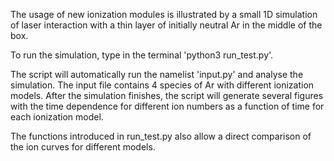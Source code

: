 The usage of new ionization modules is illustrated by a small 1D simulation of laser interaction with a thin layer of initially neutral Ar in the middle of the box.

To run the simulation, type in the terminal 'python3 run_test.py'.

The script will automatically run the namelist 'input.py' and analyse the simulation. The input file contains 4 species of Ar with different ionization models. After the simulation finishes, the script will generate several figures with the time dependence for different ion numbers as a function of time for each ionization model.

The functions introduced in run_test.py also allow a direct comparison of the ion curves for different models.